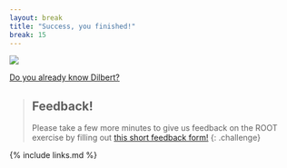 ```yaml
---
layout: break
title: "Success, you finished!"
break: 15
---
```


![](https://assets.amuniversal.com/fab55890f648012ff3f1001dd8b71c47)

[Do you already know Dilbert?](https://dilbert.com/)

> ## Feedback!
> Please take a few more minutes to give us feedback on the ROOT exercise by filling out [this short feedback form!](https://docs.google.com/forms/d/e/1FAIpQLSfr5GiqLK_GO_aP9Cv83bZ_sP_E2S8nNX3u6zNhVqXUN6Jm0w/viewform)
{: .challenge}

{% include links.md %}
